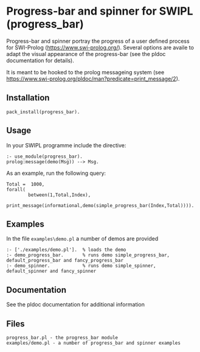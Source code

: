 # Progress-bar and spinner for SWIPL (progress_bar)

Progress-bar and spinner portray the progress of a user defined process for SWI-Prolog (https://www.swi-prolog.org/). Several options
are availe to adapt the visual appearance of the progress-bar (see the pldoc documentation for details).

It is meant to be hooked to the prolog messageing system (see https://www.swi-prolog.org/pldoc/man?predicate=print_message/2).


## Installation

```swipl
pack_install(progress_bar).
```
## Usage

In your SWIPL programme include the directive: 

```swipl
:- use_module(progress_bar).
prolog:message(demo(Msg)) --> Msg.
```

As an example, run the following query:

```swipl
Total =  1000,
forall(
        between(1,Total,Index),
        print_message(informational,demo(simple_progress_bar(Index,Total)))).
```

## Examples

In the file `examples\demo.pl` a number of demos are provided 

```swipl
:- ['./examples/demo.pl']. 	% loads the demo
:- demo_progress_bar.		% runs demo simple_progress_bar, default_progress_bar and fancy_progress_bar
:- demo_spinner.			% runs demo simple_spinner, default_spinner and fancy_spinner
```

## Documentation

See the pldoc documentation for additional information

## Files

```
progress_bar.pl - the progress_bar module
examples/demo.pl - a number of progress_bar and spinner examples
```

